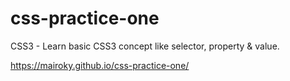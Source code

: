 # css-practice-one
CSS3 - Learn basic CSS3 concept like selector, property &amp; value.

https://mairoky.github.io/css-practice-one/
